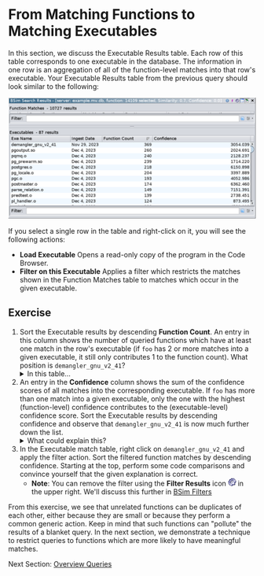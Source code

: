 # From Matching Functions to Matching Executables

In this section, we discuss the Executable Results table.
Each row of this table corresponds to one executable in the database.
The information in one row is an aggregation of all of the function-level matches into that row's executable.
Your Executable Results table from the previous query should look similar to the following:

![executable results](images/exe_results.png)

If you select a single row in the table and right-click on it, you will see the following actions:

- **Load Executable** 
  Opens a read-only copy of the program in the Code Browser.
- **Filter on this Executable** 
  Applies a filter which restricts the matches shown in the Function Matches table to matches which occur in the given executable.

## Exercise

1. Sort the Executable results by descending **Function Count**. 
   An entry in this column shows the number of queried functions which have at least one match in the row's executable (if ``foo`` has 2 or more matches into a given executable, it still only contributes 1 to the function count).
   What position is ``demangler_gnu_v2_41``?
   <details><summary>In this table...</summary> It's in the first position.</details>
1. An entry in the **Confidence** column shows the sum of the confidence scores of all matches into the corresponding executable.
   If ``foo`` has more than one match into a given executable, only the one with the highest (function-level) confidence contributes to the (executable-level) confidence score.
   Sort the Executable results by descending confidence and observe that ``demangler_gnu_v2_41`` is now much further down the list. 
   <details><summary>What could explain this?</summary> If there are many function matches but the sum of all the confidences is relatively low, it is likely that many of the matches involve small functions. For such a match, it is more likely that the functions agree by chance rather than being derived from the same source code. </details> 
1. In the Executable match table, right click on ``demangler_gnu_v2_41`` and apply the filter action.
Sort the filtered function matches by descending confidence.
Starting at the top, perform some code comparisons and convince yourself that the given explanation is correct.
    - **Note**: You can remove the filter using the **Filter Results** icon ![Filter Results](images/exec.png) in the upper right.
     We'll discuss this further in [BSim Filters](BSimTutorial_Filters.md)

From this exercise, we see that unrelated functions can be duplicates of each other, either because they are small or because they perform a common generic action.
Keep in mind that such functions can "pollute" the results of a blanket query.
In the next section, we demonstrate a technique to restrict queries to functions which are more likely to have meaningful matches.

Next Section: [Overview Queries](BSimTutorial_Overview_Queries.md)